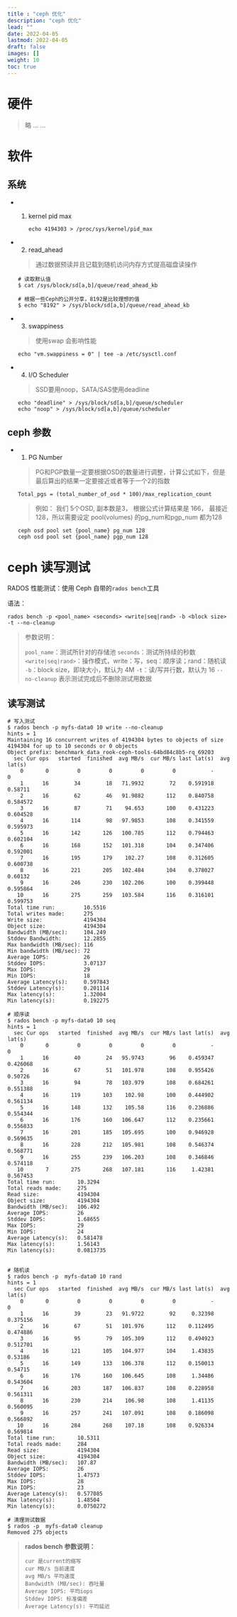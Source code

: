 ```yaml
---
title : "ceph 优化"
description: "ceph 优化"
lead: ""
date: 2022-04-05
lastmod: 2022-04-05
draft: false
images: []
weight: 10
toc: true
---
```






# 硬件


> 略 ... ...




# 软件



## 系统

- 1. kernel pid max

     ```shell
     echo 4194303 > /proc/sys/kernel/pid_max
     ```

- 2.  read_ahead

     > 通过数据预读并且记载到随机访问内存方式提高磁盘读操作

     ```shell
     # 读取默认值
     $ cat /sys/block/sd[a,b]/queue/read_ahead_kb
     
     # 根据一些Ceph的公开分享，8192是比较理想的值
     $ echo "8192" > /sys/block/sd[a,b]/queue/read_ahead_kb
     ```

- 3.  swappiness 

     > 使用swap 会影响性能

     ```shell
     echo "vm.swappiness = 0" | tee -a /etc/sysctl.conf
     ```

- 4.  I/O Scheduler

     > SSD要用noop，SATA/SAS使用deadline

     ```shell
     echo "deadline" > /sys/block/sd[a,b]/queue/scheduler
     echo "noop" > /sys/block/sd[a,b]/queue/scheduler
     ```

## ceph 参数

- 1.  PG Number

     > PG和PGP数量一定要根据OSD的数量进行调整，计算公式如下，但是最后算出的结果一定要接近或者等于一个2的指数

     `Total_pgs = (total_number_of_osd * 100)/max_replication_count`

     > 例如： 我们 5个OSD, 副本数是3， 根据公式计算结果是 166，  最接近 128，所以需要设定 pool(volumes) 的pg_num和pgp_num 都为128

     ```shell
     ceph osd pool set {pool_name} pg_num 128
     ceph osd pool set {pool_name} pgp_num 128
     ```




# ceph 读写测试

RADOS 性能测试：使用 Ceph 自带的`rados bench`工具

语法：

```shell
rados bench -p <pool_name> <seconds> <write|seq|rand> -b <block size> -t --no-cleanup
```

> 参数说明：
>
> `pool_name`：测试所针对的存储池
>  `seconds`：测试所持续的秒数
>  `<write|seq|rand>`：操作模式，write：写，seq：顺序读；rand：随机读
>  `-b`：block size，即块大小，默认为 4M
>  `-t`：读/写并行数，默认为 16
>  `--no-cleanup` 表示测试完成后不删除测试用数据



## 读写测试



```shell
# 写入测试
$ rados bench -p myfs-data0 10 write --no-cleanup
hints = 1
Maintaining 16 concurrent writes of 4194304 bytes to objects of size 4194304 for up to 10 seconds or 0 objects
Object prefix: benchmark_data_rook-ceph-tools-64bd84c8b5-rq_69203
  sec Cur ops   started  finished  avg MB/s  cur MB/s last lat(s)  avg lat(s)
    0       0         0         0         0         0           -           0
    1      16        34        18   71.9932        72    0.591918     0.58711
    2      16        62        46   91.9882       112    0.840758    0.584572
    3      16        87        71    94.653       100    0.431223    0.604528
    4      16       114        98   97.9853       108    0.341559    0.595973
    5      16       142       126   100.785       112    0.794463    0.602104
    6      16       168       152   101.318       104    0.347406    0.592001
    7      16       195       179    102.27       108    0.312605    0.600738
    8      16       221       205   102.484       104    0.378027     0.60132
    9      16       246       230   102.206       100    0.399448    0.595864
   10      16       275       259   103.584       116    0.316101    0.599753
Total time run:         10.5516
Total writes made:      275
Write size:             4194304
Object size:            4194304
Bandwidth (MB/sec):     104.249
Stddev Bandwidth:       12.2855
Max bandwidth (MB/sec): 116
Min bandwidth (MB/sec): 72
Average IOPS:           26
Stddev IOPS:            3.07137
Max IOPS:               29
Min IOPS:               18
Average Latency(s):     0.597843
Stddev Latency(s):      0.201114
Max latency(s):         1.32004
Min latency(s):         0.192275

# 顺序读
$ rados bench -p myfs-data0 10 seq
hints = 1
  sec Cur ops   started  finished  avg MB/s  cur MB/s last lat(s)  avg lat(s)
    0       0         0         0         0         0           -           0
    1      16        40        24   95.9743        96    0.459347    0.426068
    2      16        67        51   101.978       108    0.955426     0.50726
    3      16        94        78   103.979       108    0.684261    0.551388
    4      16       119       103    102.98       100    0.444902    0.561134
    5      16       148       132    105.58       116    0.236886    0.554344
    6      16       176       160   106.647       112    0.235661    0.556833
    7      16       201       185   105.695       100    0.946928    0.569635
    8      16       228       212   105.981       108    0.546374    0.568771
    9      16       255       239   106.203       108    0.346846    0.574118
   10       7       275       268   107.181       116     1.42381    0.567453
Total time run:       10.3294
Total reads made:     275
Read size:            4194304
Object size:          4194304
Bandwidth (MB/sec):   106.492
Average IOPS:         26
Stddev IOPS:          1.68655
Max IOPS:             29
Min IOPS:             24
Average Latency(s):   0.581478
Max latency(s):       1.56143
Min latency(s):       0.0813735


# 随机读
$ rados bench -p  myfs-data0 10 rand
hints = 1
  sec Cur ops   started  finished  avg MB/s  cur MB/s last lat(s)  avg lat(s)
    0       0         0         0         0         0           -           0
    1      16        39        23   91.9722        92     0.32398    0.375156
    2      16        67        51   101.976       112    0.112495    0.474886
    3      16        95        79   105.309       112    0.494923    0.512701
    4      16       121       105   104.977       104     1.43835     0.53186
    5      16       149       133   106.378       112    0.150013     0.54715
    6      16       176       160   106.645       108     1.34486    0.543604
    7      16       203       187   106.837       108    0.228958    0.561311
    8      16       230       214    106.98       108     1.41135    0.560095
    9      16       257       241   107.091       108    0.186098    0.566892
   10      16       284       268    107.18       108    0.926334    0.569814
Total time run:       10.5311
Total reads made:     284
Read size:            4194304
Object size:          4194304
Bandwidth (MB/sec):   107.87
Average IOPS:         26
Stddev IOPS:          1.47573
Max IOPS:             28
Min IOPS:             23
Average Latency(s):   0.577085
Max latency(s):       1.48504
Min latency(s):       0.0750272

# 清理测试数据
$ rados -p  myfs-data0 cleanup
Removed 275 objects
```

>  **rados bench 参数说明：**
>
> ```undefined
> cur 是current的缩写 
> cur MB/s 当前速度
> avg MB/s 平均速度
> Bandwidth (MB/sec): 吞吐量
> Average IOPS: 平均iops
> Stddev IOPS: 标准偏差
> Average Latency(s): 平均延迟
> ```
